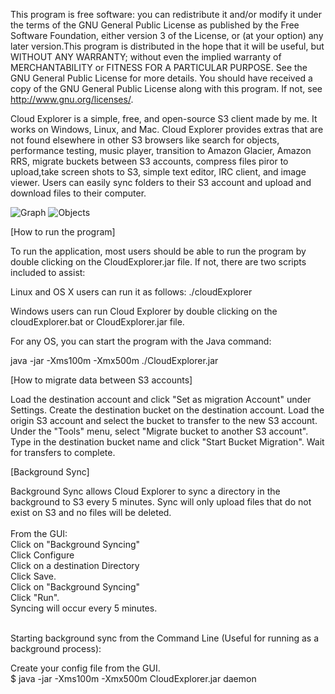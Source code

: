 This program is free software: you can redistribute it and/or modify it under the terms of the GNU General Public License as published by the Free Software Foundation, either version 3 of the License, or  (at your option) any later version.This program is distributed in the hope that it will be useful, but WITHOUT ANY WARRANTY; without even the implied warranty of MERCHANTABILITY or FITNESS FOR A PARTICULAR PURPOSE. See the GNU General Public License for more details. You should have received a copy of the GNU General Public License along with this program.  If not, see <http://www.gnu.org/licenses/>.

Cloud Explorer is a simple, free, and open-source S3 client made by me. It works on Windows, Linux, and Mac. Cloud Explorer provides extras that are not found elsewhere in other S3 browsers like search for objects, performance testing, music player, transition to Amazon Glacier, Amazon RRS, migrate buckets between S3 accounts, compress files piror to upload,take screen shots to S3, simple text editor, IRC client, and image viewer. Users can easily sync folders to their S3 account and upload and download files to their computer.


![Graph](https://www.linux-toys.com/performance4.png)
![Objects](https://www.linux-toys.com/objects4.png)

[How to run the program]

To run the application, most users should be able to run the program by double clicking on the CloudExplorer.jar file. If not, there are two scripts included to assist:

Linux and OS X users can run it as follows:
./cloudExplorer

Windows users can run Cloud Explorer by double clicking on the cloudExplorer.bat or CloudExplorer.jar file.

For any OS, you can start the program with the Java command:

java -jar -Xms100m -Xmx500m ./CloudExplorer.jar


[How to migrate data between S3 accounts]

Load the destination account and click "Set as migration Account" under Settings.
Create the destination bucket on the destination account.
Load the origin S3 account and select the bucket to transfer to the new S3 account.
Under the "Tools" menu, select "Migrate bucket to another S3 account".
Type in the destination bucket name and click "Start Bucket Migration".
Wait for transfers to complete.


[Background Sync]

Background Sync allows Cloud Explorer to sync a directory in the background to S3 every 5 minutes. Sync will only upload files that do not exist on S3 and no files will be deleted. 
<br>
<br>
From the GUI: 
<br>
Click on "Background Syncing"
<br>
Click Configure
<br>
Click on a destination Directory
<br>
Click Save.
<br>
Click on "Background Syncing"
<br>
Click "Run".
<br>
Syncing will occur every 5 minutes.

<br>
Starting background sync from the Command Line (Useful for running as a background process):

Create your config file from the GUI.
<br>
$ java -jar -Xms100m -Xmx500m CloudExplorer.jar daemon
